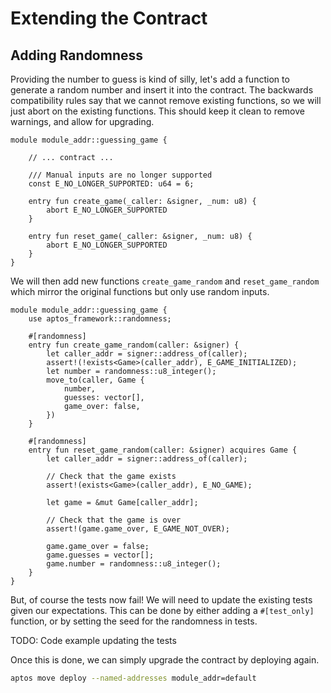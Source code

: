 # Extending the Contract

## Adding Randomness

Providing the number to guess is kind of silly, let's add a function to generate a random number and insert it into the
contract. The backwards compatibility rules say that we cannot remove existing functions, so we will just abort on the
existing functions. This should keep it clean to remove warnings, and allow for upgrading.

```move
module module_addr::guessing_game {

    // ... contract ...

    /// Manual inputs are no longer supported
    const E_NO_LONGER_SUPPORTED: u64 = 6;

    entry fun create_game(_caller: &signer, _num: u8) {
        abort E_NO_LONGER_SUPPORTED
    }

    entry fun reset_game(_caller: &signer, _num: u8) {
        abort E_NO_LONGER_SUPPORTED
    }
}
```

We will then add new functions `create_game_random` and `reset_game_random` which mirror the original functions but only
use random inputs.

```move
module module_addr::guessing_game {
    use aptos_framework::randomness;

    #[randomness]
    entry fun create_game_random(caller: &signer) {
        let caller_addr = signer::address_of(caller);
        assert!(!exists<Game>(caller_addr), E_GAME_INITIALIZED);
        let number = randomness::u8_integer();
        move_to(caller, Game {
            number,
            guesses: vector[],
            game_over: false,
        })
    }

    #[randomness]
    entry fun reset_game_random(caller: &signer) acquires Game {
        let caller_addr = signer::address_of(caller);

        // Check that the game exists
        assert!(exists<Game>(caller_addr), E_NO_GAME);

        let game = &mut Game[caller_addr];

        // Check that the game is over
        assert!(game.game_over, E_GAME_NOT_OVER);

        game.game_over = false;
        game.guesses = vector[];
        game.number = randomness::u8_integer();
    }
}
```

But, of course the tests now fail!  We will need to update the existing tests given our expectations. This can be done
by either adding a `#[test_only]` function, or by setting the seed for the randomness in tests.

TODO: Code example updating the tests

Once this is done, we can simply upgrade the contract by deploying again.

```sh
aptos move deploy --named-addresses module_addr=default
```